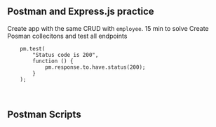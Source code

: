 ## Postman and Express.js practice

Create app with the same CRUD with `employee`. 15 min to solve
Create Posman collecitons and test all endpoints



```postman
    pm.test(
        "Status code is 200", 
        function () {
            pm.response.to.have.status(200);
        }
    );
```

<br>

## Postman Scripts

